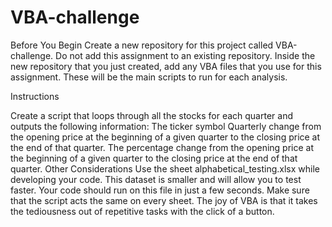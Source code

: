 # VBA-challenge
Before You Begin
Create a new repository for this project called VBA-challenge. Do not add this assignment to an existing repository.
Inside the new repository that you just created, add any VBA files that you use for this assignment. These will be the main scripts to run for each analysis.

Instructions

Create a script that loops through all the stocks for each quarter and outputs the following information:
The ticker symbol
Quarterly change from the opening price at the beginning of a given quarter to the closing price at the end of that quarter.
The percentage change from the opening price at the beginning of a given quarter to the closing price at the end of that quarter.
Other Considerations
Use the sheet alphabetical_testing.xlsx while developing your code. This dataset is smaller and will allow you to test faster. Your code should run on this file in just a few seconds.
Make sure that the script acts the same on every sheet. The joy of VBA is that it takes the tediousness out of repetitive tasks with the click of a button.
